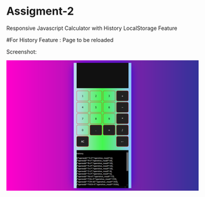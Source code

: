 # Assigment-2
Responsive Javascript Calculator with History LocalStorage Feature



#For History Feature :  Page to be reloaded 


Screenshot:

![](1.png)

